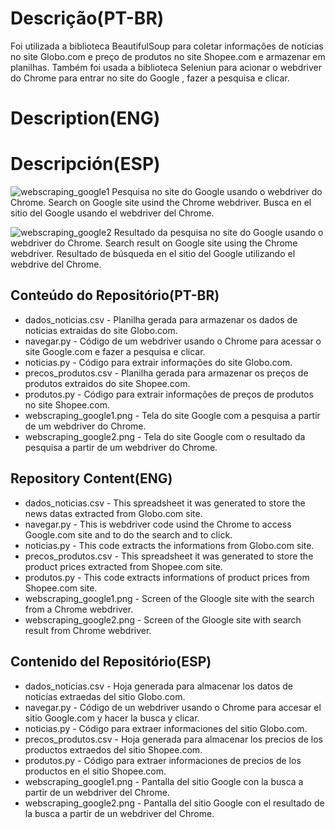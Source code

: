 # Descrição(PT-BR)
Foi utilizada a biblioteca BeautifulSoup para coletar informações de notícias no site Globo.com e preço de produtos no site Shopee.com e armazenar em planilhas. Também foi usada a biblioteca Seleniun para acionar o webdriver do Chrome para entrar no site do Google , fazer a pesquisa e clicar.

# Description(ENG)


# Descripción(ESP)


![webscraping_google1](https://github.com/wilmorales21/Scripts/assets/80546143/b97e4eca-0519-4b5b-81b8-514e2bdfaf84)
Pesquisa no site do Google usando o webdriver do Chrome. Search on Google site usind the Chrome webdriver. Busca en el sitio del Google usando el webdriver del Chrome.

![webscraping_google2](https://github.com/wilmorales21/Scripts/assets/80546143/22785a27-2c31-4d76-bc1d-3e7e02a62491)
Resultado da pesquisa no site do Google usando o webdriver do Chrome. Search result on Google site using the Chrome webdriver. Resultado de búsqueda en el sitio del Google utilizando el webdrive del Chrome. 

## Conteúdo do Repositório(PT-BR)
+ dados_noticias.csv - Planilha gerada para armazenar os dados de noticias extraidas do site Globo.com.  
+ navegar.py - Código de um webdriver usando o Chrome para acessar o site Google.com e fazer a pesquisa e clicar.
+ noticias.py - Código para extrair informações do site Globo.com.
+ precos_produtos.csv - Planilha gerada para armazenar os preços de produtos extraidos do site Shopee.com.
+ produtos.py - Código para extrair informações de preços de produtos no site Shopee.com.
+ webscraping_google1.png - Tela do site Google com a pesquisa a partir de um webdriver do Chrome.
+ webscraping_google2.png - Tela do site Google com o resultado da pesquisa a partir de um webdriver do Chrome.

## Repository Content(ENG)
+ dados_noticias.csv - This spreadsheet it was generated to store the news datas extracted from Globo.com site. 
+ navegar.py - This is webdriver code usind the Chrome to access Google.com site and to do the search and to click.  
+ noticias.py - This code extracts the informations from Globo.com site.
+ precos_produtos.csv - This spreadsheet it was generated to store the product prices extracted from Shopee.com site.
+ produtos.py - This code extracts informations of product prices from Shopee.com site.
+ webscraping_google1.png - Screen of the Gloogle site with the search from a Chrome webdriver.  
+ webscraping_google2.png - Screen of the Gloogle site with search result from Chrome webdriver.

## Contenido del Repositório(ESP)
+ dados_noticias.csv - Hoja generada para almacenar los datos de noticías extraedas del sitio Globo.com.
+ navegar.py - Código de un webdriver usando o Chrome para accesar el sitio Google.com y hacer la busca y clicar.
+ noticias.py - Código para extraer informaciones del sitio Globo.com.
+ precos_produtos.csv - Hoja generada para almacenar los precios de los productos extraedos del sitio Shopee.com.
+ produtos.py - Código para extraer informaciones de precios de los productos en el sitio Shopee.com.
+ webscraping_google1.png - Pantalla del sitio Google con la busca a partir de un webdriver del Chrome.
+ webscraping_google2.png - Pantalla del sitio Google con el resultado de la busca a partir de un webdriver del Chrome. 
